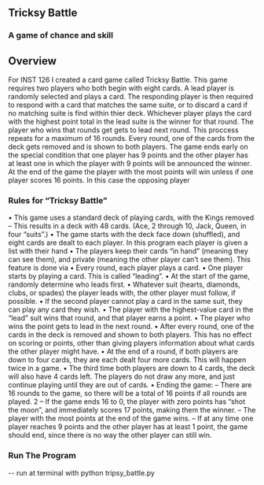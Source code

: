 ## Tricksy Battle
### A game of chance and skill

## Overview
For INST 126 I created a card game called Tricksy Battle. This game requires two players who both begin with eight cards. A lead player is randomly selected and plays a card. The responding player is then required to respond with a card that matches the same suite, or to discard a card if no matching suite is find within thier deck. Whichever player plays the card with the highest point total in the lead suite is the winner for that round. The player who wins that rounds get gets to lead next round. This proccess repeats for a maximum of 16 rounds. Every round, one of the cards from the deck gets removed and is shown to both players. The game ends early on the special condition that one player has 9 points and the other player has at least one in which the player with 9 points will be announced the winner. At the end of the game the player with the most points will win unless if one player scores 16 points. In this case the opposing player


### Rules for “Tricksy Battle”
• This game uses a standard deck of playing cards, with the Kings removed
– This results in a deck with 48 cards. (Ace, 2 through 10, Jack, Queen, in four “suits”.)
• The game starts with the deck face down (shuffled), and eight cards are dealt to each player.
    In this program each player is given a list with their hand
• The players keep their cards “in hand” (meaning they can see them), and private (meaning the
other player can’t see them).
    This feature is done via
• Every round, each player plays a card.
• One player starts by playing a card. This is called “leading”.
• At the start of the game, randomly determine who leads first.
• Whatever suit (hearts, diamonds, clubs, or spades) the player leads with, the other player must
follow, if possible.
• If the second player cannot play a card in the same suit, they can play any card they wish.
• The player with the highest-value card in the “lead” suit wins that round, and that player earns a
point.
• The player who wins the point gets to lead in the next round.
• After every round, one of the cards in the deck is removed and shown to both players. This has
no effect on scoring or points, other than giving players information about what cards the other
player might have.
• At the end of a round, if both players are down to four cards, they are each dealt four more cards.
This will happen twice in a game.
• The third time both players are down to 4 cards, the deck will also have 4 cards left. The players
do not draw any more, and just continue playing until they are out of cards.
• Ending the game:
– There are 16 rounds to the game, so there will be a total of 16 points if all rounds are played.
2
– If the game ends 16 to 0, the player with zero points has “shot the moon”, and immediately
scores 17 points, making them the winner.
– The player with the most points at the end of the game wins.
– If at any time one player reaches 9 points and the other player has at least 1 point, the game
should end, since there is no way the other player can still win.


### Run The Program
-- run at terminal with python tripsy_battle.py